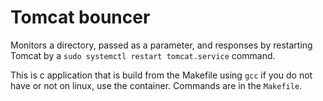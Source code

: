 # Tomcat bouncer

Monitors a directory, passed as a parameter, and responses by 
restarting Tomcat by a `sudo systemctl restart tomcat.service`
command. 

This is c application that is build from the Makefile using `gcc` if you 
do not have or not on linux, use the container. 
Commands are in the `Makefile`. 
